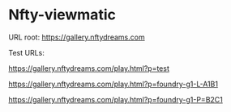 # Nfty-viewmatic

URL root: https://gallery.nftydreams.com

Test URLs:

https://gallery.nftydreams.com/play.html?p=test

https://gallery.nftydreams.com/play.html?p=foundry-g1-L-A1B1

https://gallery.nftydreams.com/play.html?p=foundry-g1-P=B2C1
